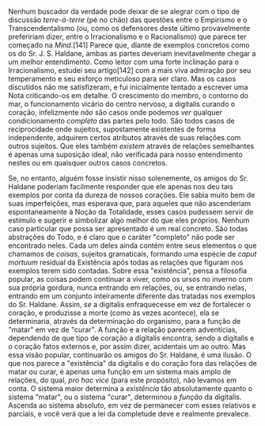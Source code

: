 Nenhum buscador da verdade pode deixar de se alegrar com o tipo de discussão _terre-à-terre_ (pé no chão) das questões entre o Empirismo e o Transcendentalismo (ou, como os defensores deste último provavelmente prefeririam dizer, entre o Irracionalismo e o Racionalismo) que parece ter começado na _Mind_.[141] Parece que, diante de exemplos concretos como os do Sr. J. S. Haldane, ambas as partes deveriam inevitavelmente chegar a um melhor entendimento. Como leitor com uma forte inclinação para o Irracionalismo, estudei seu artigo[142] com a mais viva admiração por seu temperamento e seu esforço meticuloso para ser claro. Mas os casos discutidos não me satisfizeram, e fui inicialmente tentado a escrever uma Nota criticando-os em detalhe. O crescimento do membro, o contorno do mar, o funcionamento vicário do centro nervoso, a digitalis curando o coração, infelizmente _não_ são casos onde podemos _ver_ qualquer condicionamento _completo_ das partes pelo todo. São todos casos de reciprocidade onde sujeitos, supostamente existentes de forma independente, adquirem certos atributos através de suas relações com outros sujeitos. Que eles também _existem_ através de relações semelhantes é apenas uma suposição ideal, não verificada para nosso entendimento nestes ou em quaisquer outros casos concretos.

Se, no entanto, alguém fosse insistir nisso solenemente, os amigos do Sr. Haldane poderiam facilmente responder que ele apenas nos deu tais exemplos por conta da dureza de nossos corações. Ele sabia muito bem de suas imperfeições, mas esperava que, para aqueles que não ascenderiam espontaneamente à Noção da Totalidade, esses casos pudessem servir de estímulo e sugerir e simbolizar algo melhor do que eles próprios. Nenhum caso particular que possa ser apresentado é um real concreto. São todas abstrações do Todo, e é claro que o caráter "completo" não pode ser encontrado neles. Cada um deles ainda contém entre seus elementos o que chamamos de _coisas_, sujeitos gramaticais, formando uma espécie de _caput mortuum_ residual da Existência após todas as relações que figuram nos exemplos terem sido contadas. Sobre essa "existência", pensa a filosofia popular, as coisas podem continuar a viver, como os ursos no inverno com sua própria gordura, nunca entrando em relações, ou, se entrando nelas, entrando em um conjunto inteiramente diferente das tratadas nos exemplos do Sr. Haldane. Assim, _se_ a digitalis enfraquecesse em vez de fortalecer o coração, e produzisse a morte (como às vezes acontece), ela se determinaria, através da determinação do organismo, para a função de "matar" em vez de "curar". A função e a relação parecem adventícias, dependendo de que tipo de coração a digitalis encontra, sendo a digitalis e o coração fatos externos e, por assim dizer, acidentais um ao outro. Mas essa visão popular, continuarão os amigos do Sr. Haldane, é uma ilusão. O que nos parece a "existência" da digitalis e do coração fora das relações de matar ou curar, é apenas uma função em um sistema mais amplo de relações, do qual, _pro hac vice_ (para este propósito), não levamos em conta. O sistema maior determina a _existência_ tão absolutamente quanto o sistema "matar", ou o sistema "curar", determinou a _função_ da digitalis. Ascenda ao sistema absoluto, em vez de permanecer com esses relativos e parciais, e você verá que a lei da completude deve e realmente prevalece.